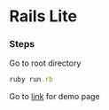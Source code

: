 # Rails Lite
### Steps
Go to root directory
```ruby
ruby run.rb
```
Go to [link](http://localhost:3000/cats) for demo page
